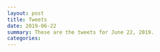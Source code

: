 ```yaml
---
layout: post
title: Tweets
date: 2019-06-22
summary: These are the tweets for June 22, 2019.
categories:
---
```


